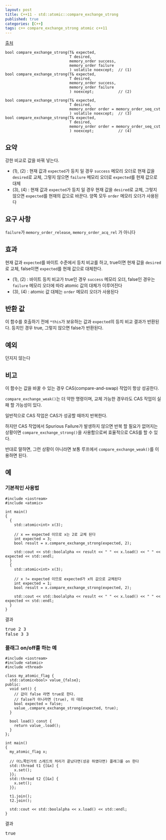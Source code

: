 ```yaml
---
layout: post
title: C++11 - std::atomic::compare_exchange_strong
published: true
categories: [C++]
tags: c++ compare_exchange_strong atomic c++11
---
```

[출처](https://cpprefjp.github.io/reference/atomic/atomic/compare_exchange_strong.html )  
  
```
bool compare_exchange_strong(T& expected,
                             T desired,
                             memory_order success,
                             memory_order failure
                             ) volatile noexcept;  // (1)
bool compare_exchange_strong(T& expected,
                             T desired,
                             memory_order success,
                             memory_order failure
                             ) noexcept;           // (2)

bool compare_exchange_strong(T& expected,
                             T desired,
                             memory_order order = memory_order_seq_cst
                             ) volatile noexcept;  // (3)
bool compare_exchange_strong(T& expected,
                             T desired,
                             memory_order order = memory_order_seq_cst
                             ) noexcept;           // (4)

```
  
  
  
## 요약
강한 비교로 값을 바꿔 넣는다.
- (1), (2) : 현재 값과 `expected`가 등치 일 경우 `success` 메모리 오더로 현재 값을 `desired`로 교체, 그렇지 않으면 `failure` 메모리 오더로 `expected`를 현재 값으로 대체
- (3), (4) : 현재 값과 `expected`가 등치 일 경우 현재 값을 `desired`로 교체, 그렇지 않으면 `expected`를 현재의 값으로 바꾼다. 양쪽 모두 `order` 메모리 오더가 사용된다
  
  
  
## 요구 사항
`failure`가 `memory_order_release`, `memory_order_acq_rel` 가 아니다  
  
  
  
## 효과
현재 값과 `expected`를 바이트 수준에서 등치 비교를 하고, true이면 현재 값을 `desired`로 교체, false이면 `expected`를 현재 값으로 대체한다.
- (1), (2) : 바이트 등치 비교가 true인 경우 `success` 메모리 오더, false인 경우는 `failure` 메모리 오더에 따라 atomic 값의 대체가 이루어진다
- (3), (4) : atomic 값 대체는 `order` 메모리 오더가 사용된다
  
  
  
## 반환 값
이 함수를 호출하기 전에 `*this`가 보유하는 값과 `expected`의 등치 비교 결과가 반환된다. 등치인 경우 true, 그렇지 않으면 false가 반환된다.  
  
  
  
## 예외
던지지 않는다  
  
  
  
## 비고
이 함수는 값을 바꿀 수 있는 경우 CAS(compare-and-swap) 작업이 항상 성공한다.  
  
`compare_exchange_weak()`는 더 약한 명령이며, 교체 가능한 경우라도 CAS 작업이 실패 할 가능성이 있다.  
  
일반적으로 CAS 작업은 CAS가 성공할 때까지 반복한다.  
  
하지만 CAS 작업에서 Spurious Failure가 발생하지 않으면 반복 할 필요가 없어지는 상황이면 `compare_exchange_strong()`을 사용함으로써 효율적으로 CAS를 할 수 있다.  
  
반대로 말하면, 그런 상황이 아니라면 보통 루프에서 `compare_exchange_weak()`를 이용하면 된다.  
  
  
  
## 예
  
### 기본적인 사용법   
  
```
#include <iostream>
#include <atomic>

int main()
{
  {
    std::atomic<int> x(3);

    // x == expected 이므로 x는 2로 교체 된다
    int expected = 3;
    bool result = x.compare_exchange_strong(expected, 2);

    std::cout << std::boolalpha << result << " " << x.load() << " " << expected << std::endl;
  }
  {
    std::atomic<int> x(3);

    // x != expected 이므로 expected가 x의 값으로 교체된다
    int expected = 1;
    bool result = x.compare_exchange_strong(expected, 2);

    std::cout << std::boolalpha << result << " " << x.load() << " " << expected << std::endl;
  }
}
```
  
결과
<pre>
true 2 3
false 3 3
</pre>
  
  
### 플래그 on/off를 하는 예
  
```
#include <iostream>
#include <atomic>
#include <thread>

class my_atomic_flag {
  std::atomic<bool> value_{false};
public:
  void set() {
    // 값이 false 라면 true로 한다.
    // false가 아니라면 (true), 이 대로
    bool expected = false;
    value_.compare_exchange_strong(expected, true);
  }

  bool load() const {
    return value_.load();
  }
};

int main()
{
  my_atomic_flag x;

  // 어느쪽인가의 스레드의 처리가 끝났다면(성공 하였다면) 플래그를 on 한다
  std::thread t1 {[&x] {
    x.set();
  }};
  std::thread t2 {[&x] {
    x.set();
  }};

  t1.join();
  t2.join();

  std::cout << std::boolalpha << x.load() << std::endl;
}
```
  
결과
<pre>
true
</pre>
  
  
  